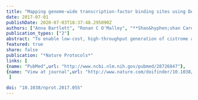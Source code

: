 ```yaml
---
title: "Mapping genome-wide transcription-factor binding sites using DAP-seq"
date: 2017-07-01
publishDate: 2020-07-03T18:37:48.295090Z
authors: ["Anna Bartlett", "Ronan C O'Malley", "**Shao&hyphen;shan Carol Huang**", "Mary Galli", "Joseph R Nery", "Andrea Gallavotti", "Joseph R Ecker"]
publication_types: ["2"]
abstract: "To enable low-cost, high-throughput generation of cistrome and epicistrome maps for any organism, we developed DNA affinity purification sequencing (DAP-seq), a transcription factor (TF)-binding site (TFBS) discovery assay that couples affinity-purified TFs with next-generation sequencing of a genomic DNA library. The method is fast, inexpensive, and more easily scaled than chromatin immunoprecipitation sequencing (ChIP-seq). DNA libraries are constructed using native genomic DNA from any source of interest, preserving cell- and tissue-specific chemical modifications that are known to affect TF binding (such as DNA methylation) and providing increased specificity as compared with in silico predictions based on motifs from methods such as protein-binding microarrays (PBMs) and systematic evolution of ligands by exponential enrichment (SELEX). The resulting DNA library is incubated with an affinity-tagged in vitro-expressed TF, and TF-DNA complexes are purified using magnetic separation of the affinity tag. Bound genomic DNA is eluted from the TF and sequenced using next-generation sequencing. Sequence reads are mapped to a reference genome, identifying genome-wide binding locations for each TF assayed, from which sequence motifs can then be derived. A researcher with molecular biology experience should be able to follow this protocol, processing up to 400 samples per week."
featured: true
share: false
publication: "*Nature Protocols*"
links: [ 
{name: "PubMed",url: "http://www.ncbi.nlm.nih.gov/pubmed/28726847"},
{name: "View at journal",url: "http://www.nature.com/doifinder/10.1038/nprot.2017.055"}
 ] 

doi: "10.1038/nprot.2017.055"
---
```


